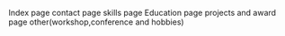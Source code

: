 Index page
contact page
skills page
Education page
projects and award page
other(workshop,conference and hobbies)
